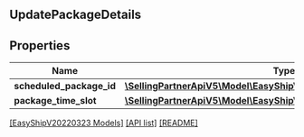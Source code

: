 ## UpdatePackageDetails

## Properties

Name | Type | Description | Notes
------------ | ------------- | ------------- | -------------
**scheduled_package_id** | [**\SellingPartnerApiV5\Model\EasyShipV20220323\ScheduledPackageId**](ScheduledPackageId.md) |  |
**package_time_slot** | [**\SellingPartnerApiV5\Model\EasyShipV20220323\TimeSlot**](TimeSlot.md) |  |

[[EasyShipV20220323 Models]](../) [[API list]](../../Api) [[README]](../../../README.md)
